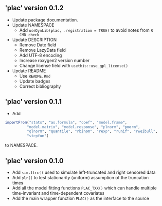 ## 'plac' version 0.1.2

* Update package documentation.
* Update NAMESPACE 
  - Add `useDynLib(plac, .registration = TRUE)` to avoid notes from `R CMD check`
* Update DESCRIPTION
  - Remove Date field
  - Remove LazyData field
  - Add UTF-8 encoding
  - Increase roxygen2 version number
  - Change license field with `usethis::use_gpl_license()`
* Update README
  - Use `README.Rmd`
  - Update badges
  - Correct bibliography

## 'plac' version 0.1.1

* Add
```R 
importFrom("stats", "as.formula", "coef", "model.frame",
          "model.matrix", "model.response", "plnorm", "pnorm",
          "qlnorm", "quantile", "rbinom", "rexp", "runif", "rweibull",
          "stepfun")
```
to NAMESPACE.

## 'plac' version 0.1.0

* Add `sim.ltrc()` used to simulate left-truncated and right censored data
* Add `plr()` to test stationarity (uniform) assumption of the truncation times
* Add all the model fitting functions `PLAC_TXX()` which can handle multiple time-invariant and time-dependent covariates
* Add the main wrapper function `PLAC()` as the interface to the source


